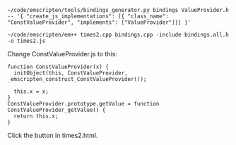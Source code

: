	~/code/emscripten/tools/bindings_generator.py bindings ValueProvider.h -- '{ "create_js_implementations": [{ "class_name": "ConstValueProvider", "implements": ["ValueProvider"]}] }'

	~/code/emscripten/em++ times2.cpp bindings.cpp -include bindings.all.h -o times2.js
 
Change ConstValueProvider.js to this:

	function ConstValueProvider(x) {
	  initObject(this, ConstValueProvider, _emscripten_construct_ConstValueProvider());

	  this.x = x;
	}
	ConstValueProvider.prototype.getValue = function ConstValueProvider_getValue() {
	  return this.x;
	}

Click the button in times2.html.

